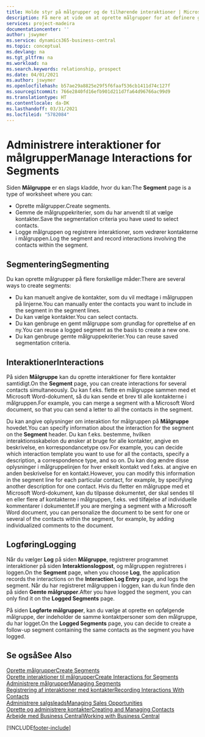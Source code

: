 ```yaml
---
title: Holde styr på målgrupper og de tilhørende interaktioner | Microsoft Docs
description: Få mere at vide om at oprette målgrupper for at definere grupper af kontaktpersoner og angive interaktioner for målgrupper.
services: project-madeira
documentationcenter: ''
author: jswymer
ms.service: dynamics365-business-central
ms.topic: conceptual
ms.devlang: na
ms.tgt_pltfrm: na
ms.workload: na
ms.search.keywords: relationship, prospect
ms.date: 04/01/2021
ms.author: jswymer
ms.openlocfilehash: b57ae29a8825e29f5f6faaf536cb1411d74c127f
ms.sourcegitcommit: 766e2840fd16efb901d211d7fa64d96766ac99d9
ms.translationtype: HT
ms.contentlocale: da-DK
ms.lasthandoff: 03/31/2021
ms.locfileid: "5782084"
---
```

# <a name="manage-interactions-for-segments"></a><span data-ttu-id="65793-103">Administrere interaktioner for målgrupper</span><span class="sxs-lookup"><span data-stu-id="65793-103">Manage Interactions for Segments</span></span>
<span data-ttu-id="65793-104">Siden **Målgruppe** er en slags kladde, hvor du kan:</span><span class="sxs-lookup"><span data-stu-id="65793-104">The **Segment** page is a type of worksheet where you can:</span></span>

* <span data-ttu-id="65793-105">Oprette målgrupper.</span><span class="sxs-lookup"><span data-stu-id="65793-105">Create segments.</span></span>
* <span data-ttu-id="65793-106">Gemme de målgruppekriterier, som du har anvendt til at vælge kontakter.</span><span class="sxs-lookup"><span data-stu-id="65793-106">Save the segmentation criteria you have used to select contacts.</span></span>
* <span data-ttu-id="65793-107">Logge målgruppen og registrere interaktioner, som vedrører kontakterne i målgruppen.</span><span class="sxs-lookup"><span data-stu-id="65793-107">Log the segment and record interactions involving the contacts within the segment.</span></span>

## <a name="segmenting"></a><span data-ttu-id="65793-108">Segmentering</span><span class="sxs-lookup"><span data-stu-id="65793-108">Segmenting</span></span>
<span data-ttu-id="65793-109">Du kan oprette målgrupper på flere forskellige måder:</span><span class="sxs-lookup"><span data-stu-id="65793-109">There are several ways to create segments:</span></span>

* <span data-ttu-id="65793-110">Du kan manuelt angive de kontakter, som du vil medtage i målgruppen på linjerne.</span><span class="sxs-lookup"><span data-stu-id="65793-110">You can manually enter the contacts you want to include in the segment in the segment lines.</span></span>
* <span data-ttu-id="65793-111">Du kan vælge kontakter.</span><span class="sxs-lookup"><span data-stu-id="65793-111">You can select contacts.</span></span>
* <span data-ttu-id="65793-112">Du kan genbruge en gemt målgruppe som grundlag for oprettelse af en ny.</span><span class="sxs-lookup"><span data-stu-id="65793-112">You can reuse a logged segment as the basis to create a new one.</span></span>
* <span data-ttu-id="65793-113">Du kan genbruge gemte målgruppekriterier.</span><span class="sxs-lookup"><span data-stu-id="65793-113">You can reuse saved segmentation criteria.</span></span>

## <a name="interactions"></a><span data-ttu-id="65793-114">Interaktioner</span><span class="sxs-lookup"><span data-stu-id="65793-114">Interactions</span></span>
<span data-ttu-id="65793-115">På siden **Målgruppe** kan du oprette interaktioner for flere kontakter samtidigt.</span><span class="sxs-lookup"><span data-stu-id="65793-115">On the **Segment** page, you can create interactions for several contacts simultaneously.</span></span> <span data-ttu-id="65793-116">Du kan f.eks. flette en målgruppe sammen med et Microsoft Word-dokument, så du kan sende et brev til alle kontakterne i målgruppen.</span><span class="sxs-lookup"><span data-stu-id="65793-116">For example, you can merge a segment with a Microsoft Word document, so that you can send a letter to all the contacts in the segment.</span></span>

<span data-ttu-id="65793-117">Du kan angive oplysninger om interaktion for målgruppen på **Målgruppe** hovedet.</span><span class="sxs-lookup"><span data-stu-id="65793-117">You can specify information about the interaction for the segment on the **Segment** header.</span></span> <span data-ttu-id="65793-118">Du kan f.eks. bestemme, hvilken interaktionsskabelon du ønsker at bruge for alle kontakter, angive en beskrivelse, en korrespondancetype osv.</span><span class="sxs-lookup"><span data-stu-id="65793-118">For example, you can decide which interaction template you want to use for all the contacts, specify a description, a correspondence type, and so on.</span></span> <span data-ttu-id="65793-119">Du kan dog ændre disse oplysninger i målgruppelinjen for hver enkelt kontakt ved f.eks. at angive en anden beskrivelse for en kontakt.</span><span class="sxs-lookup"><span data-stu-id="65793-119">However, you can modify this information in the segment line for each particular contact, for example, by specifying another description for one contact.</span></span> <span data-ttu-id="65793-120">Hvis du fletter en målgruppe med et Microsoft Word-dokument, kan du tilpasse dokumentet, der skal sendes til en eller flere af kontakterne i målgruppen, f.eks. ved tilføjelse af individuelle kommentarer i dokumentet.</span><span class="sxs-lookup"><span data-stu-id="65793-120">If you are merging a segment with a Microsoft Word document, you can personalize the document to be sent for one or several of the contacts within the segment, for example, by adding individualized comments to the document.</span></span>

## <a name="logging"></a><span data-ttu-id="65793-121">Logføring</span><span class="sxs-lookup"><span data-stu-id="65793-121">Logging</span></span>
<span data-ttu-id="65793-122">Når du vælger **Log** på siden **Målgruppe**, registrerer programmet interaktioner på siden **Interaktionslogpost**, og målgruppen registreres i loggen.</span><span class="sxs-lookup"><span data-stu-id="65793-122">On the **Segment** page, when you choose **Log**, the application records the interactions on the **Interaction Log Entry** page, and logs the segment.</span></span> <span data-ttu-id="65793-123">Når du har registreret målgruppen i loggen, kan du kun finde den på siden **Gemte målgrupper**.</span><span class="sxs-lookup"><span data-stu-id="65793-123">After you have logged the segment, you can only find it on the **Logged Segments** page.</span></span>

<span data-ttu-id="65793-124">På siden **Logførte målgrupper**, kan du vælge at oprette en opfølgende målgruppe, der indeholder de samme kontaktpersoner som den målgruppe, du har logget.</span><span class="sxs-lookup"><span data-stu-id="65793-124">On the **Logged Segments** page, you can decide to create a follow-up segment containing the same contacts as the segment you have logged.</span></span>

## <a name="see-also"></a><span data-ttu-id="65793-125">Se også</span><span class="sxs-lookup"><span data-stu-id="65793-125">See Also</span></span>
[<span data-ttu-id="65793-126">Oprette målgrupper</span><span class="sxs-lookup"><span data-stu-id="65793-126">Create Segments</span></span>](marketing-how-create-segment.md)  
[<span data-ttu-id="65793-127">Oprette interaktioner til målgrupper</span><span class="sxs-lookup"><span data-stu-id="65793-127">Create Interactions for Segments</span></span>](marketing-how-create-interactions.md)  
[<span data-ttu-id="65793-128">Administrere målgrupper</span><span class="sxs-lookup"><span data-stu-id="65793-128">Managing Segments</span></span>](marketing-segments.md)  
[<span data-ttu-id="65793-129">Registrering af interaktioner med kontakter</span><span class="sxs-lookup"><span data-stu-id="65793-129">Recording Interactions With Contacts</span></span>](marketing-interactions.md)  
[<span data-ttu-id="65793-130">Administrere salgsleads</span><span class="sxs-lookup"><span data-stu-id="65793-130">Managing Sales Opportunities</span></span>](marketing-manage-sales-opportunities.md)  
[<span data-ttu-id="65793-131">Oprette og administrere kontakter</span><span class="sxs-lookup"><span data-stu-id="65793-131">Creating and Managing Contacts</span></span>](marketing-contacts.md)  
[<span data-ttu-id="65793-132">Arbejde med Business Central</span><span class="sxs-lookup"><span data-stu-id="65793-132">Working with Business Central</span></span>](ui-work-product.md)


[!INCLUDE[footer-include](includes/footer-banner.md)]